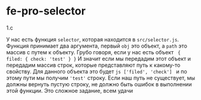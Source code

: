 # fe-pro-selector
1.с

У нас есть функция ```selector```, которая находится в ```src/selector.js```. Функция принимает два аргумента, первый ```obj``` это объект, а ```path``` это массив с путем к объекту. Грубо говоря, если у нас есть объект ```
{
    filed: {
        check: 'test'
    }
}```
И значит если мы передадим этот объект и передадим массив строк, которые представляют путь к какому-то свойству. Для данного объекта это будет ```js ['filed', 'check'] ``` и по этому пути мы получим ```'test'``` строку. Если наш путь не существует, мы должны вернуть пустую строку, не должно быть ошибок в выполнении этой функции. Это сложное задание, всем удачи

